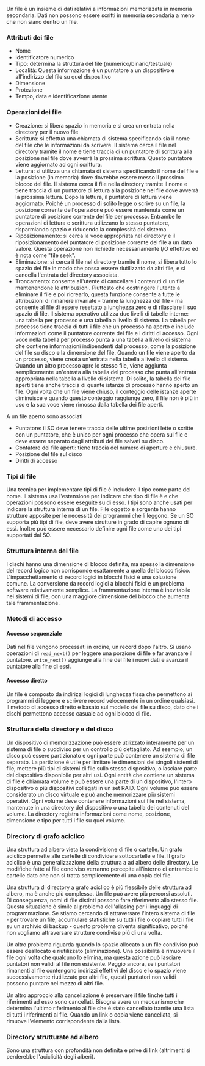 Un file è un insieme di dati relativi a informazioni memorizzata in memoria secondaria. Dati non possono essere scritti in memoria secondaria a meno che non siano dentro un file.
### Attributi dei file
- Nome
- Identificatore numerico
- Tipo: determina la struttura del file (numerico/binario/testuale)
- Località: Questa informazione è un puntatore a un dispositivo e all'indirizzo del file su quel dispositivo
- Dimensione
- Protezione
- Tempo, data e identificazione utente
### Operazioni dei file
- Creazione: si libera spazio in memoria e si crea un entrata nella directory per il nuovo file
- Scrittura: si effettua una chiamata di sistema specificando sia il nome del file che le informazioni da scrivere. Il sistema cerca il file nel directory tramite il nome e tiene traccia di un puntatore di scrittura alla posizione nel file dove avverrà la prossima scrittura. Questo puntatore viene aggiornato ad ogni scrittura.
- Lettura: si utilizza una chiamata di sistema specificando il nome del file e la posizione (in memoria) dove dovrebbe essere messo il prossimo blocco del file. Il sistema cerca il file nella directory tramite il nome e tiene traccia di un puntatore di lettura alla posizione nel file dove avverrà la prossima lettura. Dopo la lettura, il puntatore di lettura viene aggiornato. Poiché un processo di solito legge o scrive su un file, la posizione corrente dell'operazione può essere mantenuta come un puntatore di posizione corrente del file per processo. Entrambe le operazioni di lettura e scrittura utilizzano lo stesso puntatore, risparmiando spazio e riducendo la complessità del sistema.
- Riposizionamento: si cerca la voce appropriata nel directory e il riposizionamento del puntatore di posizione corrente del file a un dato valore. Questa operazione non richiede necessariamente I/O effettivo ed è nota come "file seek".
- Eliminazione: si cerca il file nel directory tramite il nome, si libera tutto lo spazio del file in modo che possa essere riutilizzato da altri file, e si cancella l'entrata del directory associata.
- Troncamento: consente all'utente di cancellare i contenuti di un file mantenendone le attribuzioni. Piuttosto che costringere l'utente a eliminare il file e poi ricrearlo, questa funzione consente a tutte le attribuzioni di rimanere invariate - tranne la lunghezza del file - ma consente al file di essere resettato a lunghezza zero e di rilasciare il suo spazio di file.
Il sistema operativo utilizza due livelli di tabelle interne: una tabella per processo e una tabella a livello di sistema. La tabella per processo tiene traccia di tutti i file che un processo ha aperto e include informazioni come il puntatore corrente del file e i diritti di accesso. Ogni voce nella tabella per processo punta a una tabella a livello di sistema che contiene informazioni indipendenti dal processo, come la posizione del file su disco e la dimensione del file. Quando un file viene aperto da un processo, viene creata un'entrata nella tabella a livello di sistema. Quando un altro processo apre lo stesso file, viene aggiunta semplicemente un'entrata alla tabella del processo che punta all'entrata appropriata nella tabella a livello di sistema. Di solito, la tabella dei file aperti tiene anche traccia di quante istanze di processo hanno aperto un file. Ogni volta che un file viene chiuso, il conteggio delle istanze aperte diminuisce e quando questo conteggio raggiunge zero, il file non è più in uso e la sua voce viene rimossa dalla tabella dei file aperti.

A un file aperto sono associati
- Puntatore: il SO deve tenere traccia delle ultime posizioni lette o scritte con un puntatore, che è unico per ogni processo che opera sul file e deve essere separato dagli attributi del file salvati su disco.
- Contatore dei file aperti: tiene traccia del numero di aperture e chiusure.
- Posizione del file sul disco
- Diritti di accesso
### Tipi di file
 Una tecnica per implementare tipi di file è includere il tipo come parte del nome. Il sistema usa l'estensione per indicare che tipo di file è e che operazioni possono essere eseguite su di esso.
 I tipi sono anche usati per indicare la struttura interna di un file. File oggetto e sorgente hanno strutture apposite per le necessità dei programmi che li leggono. 
 Se un SO supporta più tipi di file, deve avere strutture in grado di capire ognuno di essi. Inoltre può essere necessario definire ogni file come uno dei tipi supportati dal SO.
### Struttura interna del file
I dischi hanno una dimensione di blocco definita, ma spesso la dimensione del record logico non corrisponde esattamente a quella del blocco fisico. L'impacchettamento di record logici in blocchi fisici è una soluzione comune. La conversione da record logici a blocchi fisici è un problema software relativamente semplice. La frammentazione interna è inevitabile nei sistemi di file, con una maggiore dimensione del blocco che aumenta tale frammentazione.
### Metodi di accesso
#### Accesso sequenziale
Dati nel file vengono processati in ordine, un record dopo l'altro. Si usano operazioni di `read_next()` per leggere una porzione di file e far avanzare il puntatore. `write_next()` aggiunge alla fine del file i nuovi dati e avanza il puntatore alla fine di essi.
#### Accesso diretto
Un file è composto da indirizzi logici di lunghezza fissa che permettono ai programmi di leggere e scrivere record velocemente in un ordine qualsiasi. Il metodo di accesso diretto è basato sul modello del file su disco, dato che i dischi permettono accesso casuale ad ogni blocco di file. 

### Struttura della directory e del disco
Un dispositivo di memorizzazione può essere utilizzato interamente per un sistema di file o suddiviso per un controllo più dettagliato. Ad esempio, un disco può essere partizionato e ogni parte può contenere un sistema di file separato. La partizione è utile per limitare le dimensioni dei singoli sistemi di file, mettere più tipi di sistemi di file sullo stesso dispositivo, o lasciare parte del dispositivo disponibile per altri usi. Ogni entità che contiene un sistema di file è chiamata volume e può essere una parte di un dispositivo, l'intero dispositivo o più dispositivi collegati in un set RAID. Ogni volume può essere considerato un disco virtuale e può anche memorizzare più sistemi operativi. Ogni volume deve contenere informazioni sui file nel sistema, mantenute in una directory del dispositivo o una tabella dei contenuti del volume. La directory registra informazioni come nome, posizione, dimensione e tipo per tutti i file su quel volume.
### Directory di grafo aciclico
Una struttura ad albero vieta la condivisione di file o cartelle. Un grafo aciclico permette alle cartelle di condividere sottocartelle e file. Il grafo aciclico è una generalizzazione della struttura a ad albero delle directory.
Le modifiche fatte al file condiviso verranno percepite all'interno di entrambe le cartelle dato che non si tratta semplicemente di una copia del file.

  
Una struttura di directory a grafo aciclico è più flessibile delle struttura ad albero, ma è anche più complessa.
Un file può avere più percorsi assoluti. Di conseguenza, nomi di file distinti possono fare riferimento allo stesso file. Questa situazione è simile al problema dell'aliasing per i linguaggi di programmazione. Se stiamo cercando di attraversare l'intero sistema di file - per trovare un file, accumulare statistiche su tutti i file o copiare tutti i file su un archivio di backup - questo problema diventa significativo, poiché non vogliamo attraversare strutture condivise più di una volta.

Un altro problema riguarda quando lo spazio allocato a un file condiviso può essere deallocato e riutilizzato (eliminazione). Una possibilità è rimuovere il file ogni volta che qualcuno lo elimina, ma questa azione può lasciare puntatori non validi al file non esistente. Peggio ancora, se i puntatori rimanenti al file contengono indirizzi effettivi del disco e lo spazio viene successivamente riutilizzato per altri file, questi puntatori non validi possono puntare nel mezzo di altri file.

Un altro approccio alla cancellazione è preservare il file finché tutti i riferimenti ad esso sono cancellati. Bisogna avere un meccanismo che determina l'ultimo riferimento al file che è stato cancellato tramite una lista di tutti i riferimenti al file. Quando un link o copia viene cancellata, si rimuove l'elemento corrispondente dalla lista.
### Directory strutturate ad albero
Sono una struttura con profondità non definita e prive di link (altrimenti si perderebbe l'aciclicità degli alberi).